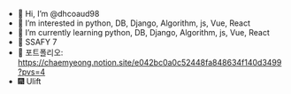 - 👋 Hi, I’m @dhcoaud98
- 👀 I’m interested in python, DB, Django, Algorithm, js, Vue, React
- 🌱 I’m currently learning python, DB, Django, Algorithm, js, Vue, React
- 💙 SSAFY 7
- 📜 포트폴리오: https://chaemyeong.notion.site/e042bc0a0c52448fa848634f140d3499?pvs=4
- 🎆 Ulift
